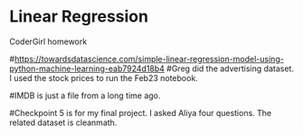# Linear Regression
CoderGirl homework


#https://towardsdatascience.com/simple-linear-regression-model-using-python-machine-learning-eab7924d18b4
#Greg did the advertising dataset. I used the stock prices to run the Feb23 notebook.

#IMDB is just a file from a long time ago.

#Checkpoint 5 is for my final project. I asked Aliya four questions. The related dataset is cleanmath.
